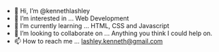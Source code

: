 - 👋 Hi, I’m @kennethlashley
- 👀 I’m interested in ... Web Development
- 🌱 I’m currently learning ... HTML, CSS and Javascript
- 💞️ I’m looking to collaborate on ... Anything you think I could help on.
- 📫 How to reach me ... lashley.kenneth@gmail.com

<!---
kennethlashley/kennethlashley is a ✨ special ✨ repository because its `README.md` (this file) appears on your GitHub profile.
You can click the Preview link to take a look at your changes.
--->
